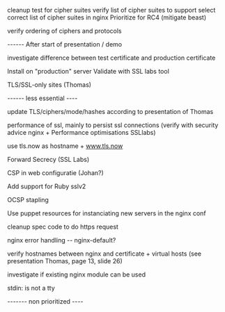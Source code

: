 cleanup test for cipher suites 
verify list of cipher suites to support
select correct list of cipher suites in nginx
Prioritize for RC4 (mitigate beast)

verify ordering of ciphers and protocols

------ After start of presentation / demo

investigate difference between test certificate and production certificate

Install on "production" server
Validate with SSL labs tool

TLS/SSL-only sites (Thomas)

------ less essential ----

update TLS/ciphers/mode/hashes according to presentation of Thomas

performance of ssl, mainly to persist ssl connections (verify with security advice nginx + Performance optimisations SSLlabs)

use tls.now as hostname + www.tls.now

Forward Secrecy (SSL Labs)

CSP in web configuratie (Johan?)

Add support for Ruby sslv2

OCSP stapling

Use puppet resources for instanciating new servers in the nginx conf

cleanup spec code to do https request

nginx error handling -- nginx-default?

verify hostnames between nginx and certificate + virtual hosts (see presentation Thomas, page 13, slide 26)

investigate if existing nginx module can be used

stdin: is not a tty

------- non prioritized ----





































